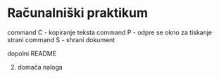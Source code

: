 # Računalniški praktikum
command C - kopiranje teksta
command P - odpre se okno za tiskanje strani
command S - shrani dokument


dopolni README

2. domača naloga
